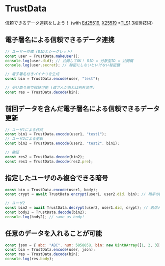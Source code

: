 # TrustData

信頼できるデータ連携をしよう！ (with [Ed25519](https://ja.wikipedia.org/wiki/%E3%82%A8%E3%83%89%E3%83%AF%E3%83%BC%E3%82%BA%E6%9B%B2%E7%B7%9A%E3%83%87%E3%82%B8%E3%82%BF%E3%83%AB%E7%BD%B2%E5%90%8D%E3%82%A2%E3%83%AB%E3%82%B4%E3%83%AA%E3%82%BA%E3%83%A0), [X25519](https://ja.wikipedia.org/wiki/Curve25519) *[TLS](https://ja.wikipedia.org/wiki/Transport_Layer_Security)1.3推奨技術)

## 電子署名による信頼できるデータ連携

```js
// ユーザー作成 (DIDとシークレット)
const user = TrustData.makeUser();
console.log(user.did); // 公開してOK！ DID = 分散型ID = 公開鍵
console.log(user.secret); // 秘密にしないといけない秘密鍵

// 電子署名付きバイナリを生成
const bin = TrustData.encode(user, "test");

// 受け取り側で検証可能 (改ざんがあれば例外発生)
const res = TrustData.decode(bin);
```

## 前回データを含んだ電子署名による信頼できるデータ更新

```js
// ユーザ1による作成
const bin1 = TrustData.encode(user1, "test1");
// ユーザ2による更新
const bin2 = TrustData.encode(user2, "test2", bin1);

// 検証
const res2 = TrustData.decode(bin2);
const res1 = TrustData.decode(res2.pre);
```

## 指定したユーザのみ複合できる暗号

```js
const bin = TrustData.encode(user1, body);
const crypt = await TrustData.encrypt(user1, user2.did, bin); // 相手のDIDで暗号化

// ユーザ2
const bin2 = await TrustData.decrypt(user2, user1.did, crypt); // 送信元のDIDで復号化
const body2 = TrustData.decode(bin2);
console.log(body2); // same as body!
```

## 任意のデータを入れることが可能

```js
const json = { abc: "ABC", num: 5858858, bin: new Uint8Array([1, 2, 3])};
const bin = TrustData.encode(user, json);
const res = TrustData.decode(bin);
console.log(res.body);
```
